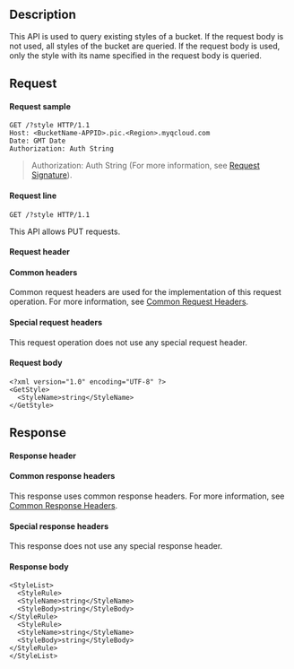 ## Description
This API is used to query existing styles of a bucket. If the request body is not used, all styles of the bucket are queried. If the request body is used, only the style with its name specified in the request body is queried.

## Request
#### Request sample

```
GET /?style HTTP/1.1
Host: <BucketName-APPID>.pic.<Region>.myqcloud.com 
Date: GMT Date
Authorization: Auth String
```
>Authorization: Auth String (For more information, see [Request Signature](https://intl.cloud.tencent.com/document/product/436/7778)).

#### Request line

```
GET /?style HTTP/1.1
```

This API allows PUT requests.

#### Request header
#### Common headers
Common request headers are used for the implementation of this request operation. For more information, see [Common Request Headers](https://intl.cloud.tencent.com/document/product/436/7728).
#### Special request headers
This request operation does not use any special request header.

#### Request body

```
<?xml version="1.0" encoding="UTF-8" ?>
<GetStyle>
  <StyleName>string</StyleName>
</GetStyle>
```

## Response
#### Response header
#### Common response headers
This response uses common response headers. For more information, see [Common Response Headers](https://intl.cloud.tencent.com/document/product/436/7729).
#### Special response headers
This response does not use any special response header.

#### Response body

```
<StyleList>
  <StyleRule>
  <StyleName>string</StyleName>
  <StyleBody>string</StyleBody>
</StyleRule>
  <StyleRule>
  <StyleName>string</StyleName>
  <StyleBody>string</StyleBody>
</StyleRule>
</StyleList>
```